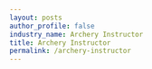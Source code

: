 ```yaml
---
layout: posts 
author_profile: false 
industry_name: Archery Instructor
title: Archery Instructor
permalink: /archery-instructor
---
```

